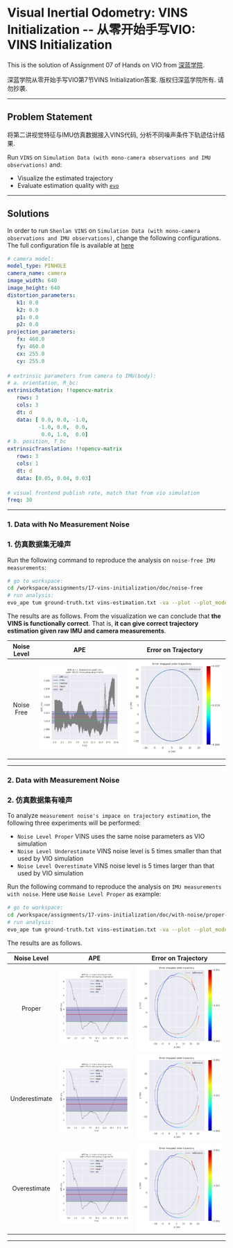 # Visual Inertial Odometry: VINS Initialization -- 从零开始手写VIO: VINS Initialization

This is the solution of Assignment 07 of Hands on VIO from [深蓝学院](https://www.shenlanxueyuan.com/course/247).

深蓝学院从零开始手写VIO第7节VINS Initialization答案. 版权归深蓝学院所有. 请勿抄袭.

---

## Problem Statement

将第二讲视觉特征与IMU仿真数据接入VINS代码, 分析不同噪声条件下轨迹估计结果.

Run `VINS` on `Simulation Data (with mono-camera observations and IMU observations)` and: 

* Visualize the estimated trajectory
* Evaluate estimation quality with [`evo`](https://github.com/MichaelGrupp/evo) 

---

## Solutions

In order to run `Shenlan VINS` on `Simulation Data (with mono-camera observations and IMU observations)`, change the following configurations. The full configuration file is available at [here](vins-mono/config/vio_simulation.yaml)

```yaml
# camera model: 
model_type: PINHOLE
camera_name: camera
image_width: 640
image_height: 640
distortion_parameters:
   k1: 0.0
   k2: 0.0
   p1: 0.0
   p2: 0.0
projection_parameters:
   fx: 460.0
   fy: 460.0
   cx: 255.0
   cy: 255.0

# extrinsic parameters from camera to IMU(body):
# a. orientation, R_bc:
extrinsicRotation: !!opencv-matrix
   rows: 3
   cols: 3
   dt: d
   data: [ 0.0, 0.0, -1.0,
          -1.0, 0.0,  0.0, 
           0.0, 1.0,  0.0]
# b. position, T_bc
extrinsicTranslation: !!opencv-matrix
   rows: 3
   cols: 1
   dt: d
   data: [0.05, 0.04, 0.03]

# visual frontend publish rate, match that from vio simulation
freq: 30                
```

---

### 1. Data with No Measurement Noise
### 1. 仿真数据集无噪声

Run the following command to reproduce the analysis on `noise-free IMU measurements`:

```bash
# go to workspace:
cd /workspace/assignments/17-vins-initialization/doc/noise-free
# run analysis:
evo_ape tum ground-truth.txt vins-estimation.txt -va --plot --plot_mode xy --save_results results.zip
```

The results are as follows. From the visualization we can conclude that **the VINS is functionally correct**. That is, **it can give correct trajectory estimation given raw IMU and camera measurements**.

Noise Level                |APE                        |Error on Trajectory        
:-------------------------:|:-------------------------:|:-------------------------:
Noise Free                 |![APE](doc/noise-free/ape.png)|![APE](doc/noise-free/error-on-trajectory.png)

---

### 2. Data with Measurement Noise
### 2. 仿真数据集有噪声

To analyze `measurement noise's impace on trajectory estimation`, the following three experiments will be performed:

* `Noise Level Proper` VINS uses the same noise parameters as VIO simulation
* `Noise Level Underestimate` VINS noise level is 5 times smaller than that used by VIO simulation
* `Noise Level Overestimate` VINS noise level is 5 times larger than that used by VIO simulation

Run the following command to reproduce the analysis on `IMU measurements with noise`. Here use `Noise Level Proper` as example:

```bash
# go to workspace:
cd /workspace/assignments/17-vins-initialization/doc/with-noise/proper-prior
# run analysis:
evo_ape tum ground-truth.txt vins-estimation.txt -va --plot --plot_mode xy --save_results results.zip
```

The results are as follows.

Noise Level                |APE                        |Error on Trajectory        
:-------------------------:|:-------------------------:|:-------------------------:
Proper                    |![APE](doc/with-noise/proper-prior/ape.png)|![APE](doc/with-noise/proper-prior/error-on-trajectory.png)
Underestimate             |![APE](doc/with-noise/proper-prior/ape.png)|![APE](doc/with-noise/proper-prior/error-on-trajectory.png)
Overestimate              |![APE](doc/with-noise/proper-prior/ape.png)|![APE](doc/with-noise/proper-prior/error-on-trajectory.png)

---